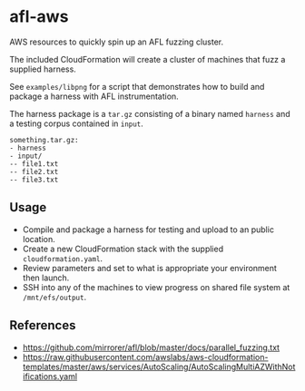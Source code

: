 # afl-aws

AWS resources to quickly spin up an AFL fuzzing cluster.

The included CloudFormation will create a cluster of machines that fuzz a supplied harness.

See `examples/libpng` for a script that demonstrates how to build and package a harness with AFL instrumentation.

The harness package is a `tar.gz` consisting of a binary named `harness` and a testing corpus contained in `input`.

```
something.tar.gz:
- harness
- input/
-- file1.txt
-- file2.txt
-- file3.txt
```

## Usage

- Compile and package a harness for testing and upload to an public location.
- Create a new CloudFormation stack with the supplied `cloudformation.yaml`.
- Review parameters and set to what is appropriate your environment then launch.
- SSH into any of the machines to view progress on shared file system at `/mnt/efs/output`.

## References

- https://github.com/mirrorer/afl/blob/master/docs/parallel_fuzzing.txt
- https://raw.githubusercontent.com/awslabs/aws-cloudformation-templates/master/aws/services/AutoScaling/AutoScalingMultiAZWithNotifications.yaml
